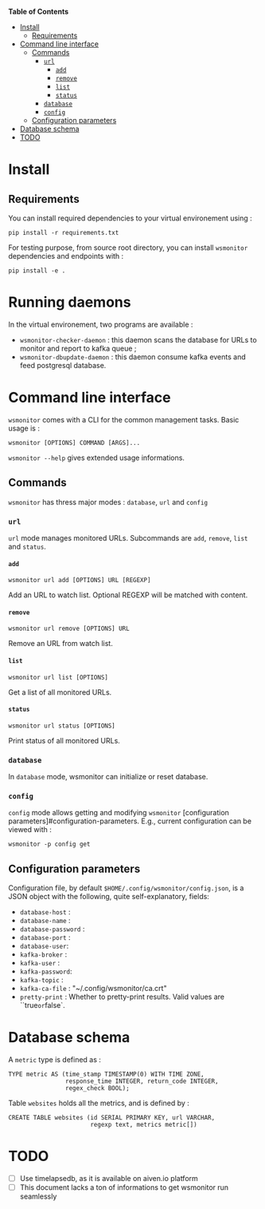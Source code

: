 <!-- markdown-toc start - Don't edit this section. Run M-x markdown-toc-refresh-toc -->
**Table of Contents**

- [Install](#install)
    - [Requirements](#requirements)
- [Command line interface](#command-line-interface)
    - [Commands](#commands)
        - [`url`](#url)
            - [`add`](#add)
            - [`remove`](#remove)
            - [`list`](#list)
            - [`status`](#status)
        - [`database`](#database)
        - [`config`](#config)
    - [Configuration parameters](#configuration-parameters)
- [Database schema](#database-schema)
- [TODO](#todo)

<!-- markdown-toc end -->
# Install #

## Requirements ##

You can install required dependencies to your virtual environement using :

    pip install -r requirements.txt

For testing purpose, from source root directory, you can install `wsmonitor` dependencies and endpoints with :

	pip install -e .

# Running daemons #

In the virtual environement, two programs are available :
- `wsmonitor-checker-daemon` : this daemon scans the database for URLs to monitor and report to kafka queue ;
- `wsmonitor-dbupdate-daemon` : this daemon consume kafka events and feed postgresql database.


# Command line interface #

`wsmonitor` comes with a CLI for the common management tasks. Basic usage is :

`wsmonitor [OPTIONS] COMMAND [ARGS]...`

`wsmonitor --help` gives extended usage informations.

## Commands ##

`wsmonitor` has thress major modes : `database`, `url` and `config`

### `url` ###

`url` mode manages monitored URLs. Subcommands are `add`, `remove`, `list` and `status`.

#### `add` ####

`wsmonitor url add [OPTIONS] URL [REGEXP]`

Add an URL to watch list. Optional REGEXP will be matched with content.

#### `remove` ####

`wsmonitor url remove [OPTIONS] URL`

Remove an URL from watch list.

#### `list` ####

`wsmonitor url list [OPTIONS]`

Get a list of all monitored URLs.

#### `status` ####

`wsmonitor url status [OPTIONS]`

Print status of all monitored URLs.

### `database` ###

In `database` mode, wsmonitor can initialize or reset database.

### `config` ###

`config` mode allows getting and modifying `wsmonitor` [configuration parameters]#configuration-parameters.
E.g., current configuration can be viewed with :

`wsmonitor -p config get`

## Configuration parameters ##

Configuration file, by default `$HOME/.config/wsmonitor/config.json`, is a JSON object with the following, quite self-explanatory, fields:

- `database-host` :
- `database-name` :
- `database-password` :
- `database-port` :
- `database-user`:
- `kafka-broker` :
- `kafka-user` :
- `kafka-password`:
- `kafka-topic` :
- `kafka-ca-file` : "~/.config/wsmonitor/ca.crt"
- `pretty-print` : Whether to pretty-print results. Valid values are ``true` or `false`.

# Database schema #

A `metric` type is defined as :

    TYPE metric AS (time_stamp TIMESTAMP(0) WITH TIME ZONE,
    				response_time INTEGER, return_code INTEGER,
    				regex_check BOOL);

Table `websites` holds all the metrics, and is defined by :

    CREATE TABLE websites (id SERIAL PRIMARY KEY, url VARCHAR,
                           regexp text, metrics metric[])



# TODO #

* [ ] Use timelapsedb, as it is available on aiven.io platform
* [ ] This document lacks a ton of informations to get wsmonitor run seamlessly
